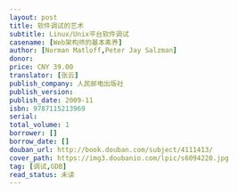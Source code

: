 ```yaml
---
layout: post
title: 软件调试的艺术
subtitle: Linux/Unix平台软件调试
casename: [Web架构师的基本素养]
author: [Norman Matloff,Peter Jay Salzman]
donor: 
price: CNY 39.00
translator: [张云]
publish_company: 人民邮电出版社
publish_version: 
publish_date: 2009-11
isbn: 9787115213969
serial: 
total_volume: 1
borrower: []
borrow_date: []
douban_url: http://book.douban.com/subject/4111413/
cover_path: https://img3.doubanio.com/lpic/s6094220.jpg
tag: [调试,GDB]
read_status: 未读
---
```


